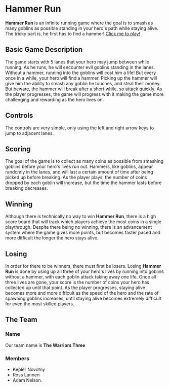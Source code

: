 # Hammer Run 
**Hammer Run** is an infinite running game where the goal is to smash as many goblins as possible standing in your hero's path while staying alive. The tricky part is, he first has to find a hammer!
[Click me to play!](http://htmlpreview.github.com/?https://github.com/adamnelson97/hammer-run/index.html)

## Basic Game Description
The game starts with 5 lanes that your hero may jump between while running. As he runs, he will encounter evil goblins standing in the lanes. Without a hammer, running into the goblins will cost him a life! But every once in a while, your hero will find a hammer. Picking up the hammer will give him the ability to smash any goblin he touches, and steal their money. But beware, the hammer will break after a short while, so attack quickly. As the player progresses, the game will progress with it making the game more challenging and rewarding as the hero lives on.

## Controls
The controls are very simple, only using the left and right arrow keys to jump to adjacent lanes.

## Scoring
The goal of the game is to collect as many coins as possible from smashing goblins before your hero's lives run out. Hammers, like goblins, appear randomly in the lanes, and will last a certain amount of time after being picked up before breaking. As the player plays, the number of coins dropped by each goblin will increase, but the time the hammer lasts before breaking decreases.

## Winning
Although there is technically no way to win **Hammer Run**, there is a high score board that will track which players achieve the most coins in a single playthrough. Despite there being no winning, there is an advancement system where the game gives more points, but becomes faster paced and more difficult the longer the hero stays alive.

## Losing
In order for there to be winners, there must first be losers. Losing **Hammer Run** is done by using up all three of your hero's lives by running into goblins without a hammer, with each goblin attack taking away one life. Once all three lives are gone, your score is the number of coins your hero has collected up until that point. As the player progresses, staying alive becomes more and more difficult as the speed of the hero and the rate of spawning goblins increases, until staying alive becomes extremely difficult for even the most skilled players.

## The Team

### Name
Our team name is **The Warriors Three**

### Members
* Kepler Novotny
* Ross Lannen
* Adam Nelson.

